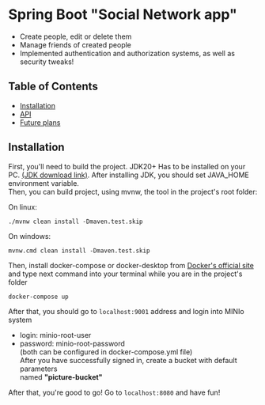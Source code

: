 # Spring Boot "Social Network app"

* Create people, edit or delete them
* Manage friends of created people
* Implemented authentication and authorization systems, as well as security tweaks!

## Table of Contents
* [Installation](#installation)
* [API](#api)
* [Future plans](#future-plans)

## Installation
First, you'll need to build the project.
JDK20+ Has to be installed on your PC. [(JDK download link)](https://www.oracle.com/java/technologies/downloads/). 
After installing JDK, you should set JAVA_HOME environment variable.  
Then, you can build project, using mvnw, the tool in the project's root folder:

On linux:
```shell
./mvnw clean install -Dmaven.test.skip
```

On windows:
```shell
mvnw.cmd clean install -Dmaven.test.skip
```

Then, install docker-compose or docker-desktop from [Docker's official site](https://docs.docker.com/get-docker/) and type next command 
into your terminal while you are in the project's folder 
```shell
docker-compose up
```

After that, you should go to ``localhost:9001`` address and login into MINIo system  
* login: minio-root-user    
* password: minio-root-password    
(both can be configured in docker-compose.yml file)  
After you have successfully signed in, create a bucket with default parameters  
named **"picture-bucket"**

After that, you're good to go! Go to ``localhost:8080`` and have fun!
